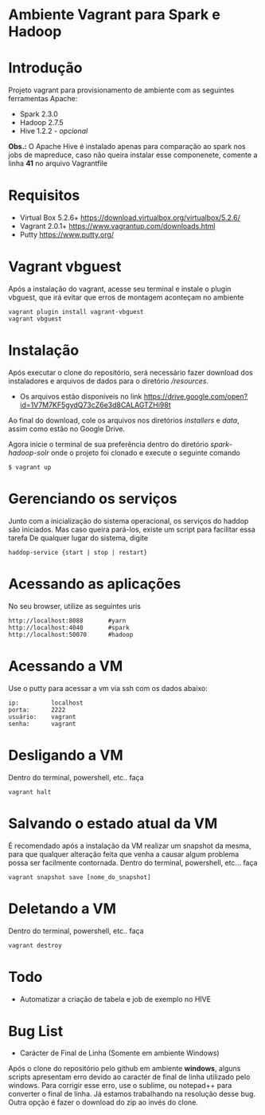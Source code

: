 # Ambiente Vagrant para Spark e Hadoop

# Introdução 
Projeto vagrant para provisionamento de ambiente com as seguintes ferramentas Apache:

* Spark 2.3.0 
* Hadoop 2.7.5
* Hive 1.2.2 - *opcional*

**Obs.:** O Apache Hive é instalado apenas para comparação ao spark nos jobs de mapreduce, caso não queira instalar esse componenete, comente a linha **41** no arquivo Vagrantfile

# Requisitos
* Virtual Box 5.2.6+   	https://download.virtualbox.org/virtualbox/5.2.6/
* Vagrant 2.0.1+       	https://www.vagrantup.com/downloads.html
* Putty					https://www.putty.org/

# Vagrant vbguest
Após a instalação do vagrant, acesse seu terminal e instale o plugin vbguest, que irá evitar que erros de montagem aconteçam no ambiente
```
vagrant plugin install vagrant-vbguest
vagrant vbguest
```

# Instalação 
Após executar o clone do repositório, será necessário fazer download dos instaladores e arquivos de dados para o diretório */resources*.  

* Os arquivos estão disponíveis no link https://drive.google.com/open?id=1V7M7KF5gydQ73cZ6e3d8CALAGTZHi98t 

Ao final do download, cole os arquivos nos diretórios *installers* e *data*, assim como estão no Google Drive.

Agora inicie o terminal de sua preferência dentro do diretório *spark-hadoop-solr* onde o projeto foi clonado e execute o seguinte comando 

``` 
$ vagrant up
```

# Gerenciando os serviços
Junto com a inicialização do sistema operacional, os serviços do haddop são iniciados. Mas caso queira pará-los, existe um script para facilitar essa tarefa
De qualquer lugar do sistema, digite 
```
haddop-service {start | stop | restart}
```

# Acessando as aplicações

No seu browser, utilize as seguintes uris

```
http://localhost:8088       #yarn
http://localhost:4040       #spark
http://localhost:50070      #hadoop
```

# Acessando a VM
Use o putty  para acessar a vm via ssh com os dados abaixo:
```
ip: 		localhost
porta:		2222
usuário:	vagrant
senha:		vagrant
```

# Desligando a VM 
Dentro do terminal, powershell, etc.. faça
```
vagrant halt
```

# Salvando o estado atual da VM
É recomendado após a instalação da VM realizar um snapshot da mesma, para que qualquer alteração feita que venha a causar algum problema possa ser facilmente contornada.
Dentro do terminal, powershell, etc... faça
```
vagrant snapshot save [nome_do_snapshot]
```

# Deletando a VM
Dentro do terminal, powershell, etc.. faça
```
vagrant destroy
```

# Todo
* Automatizar a criação de tabela e job de exemplo no HIVE

# Bug List

* Carácter de Final de Linha (Somente em ambiente Windows)

Após o clone do repositório pelo github em ambiente **windows**, alguns scripts apresentam erro devido ao caractér de final de linha utilizado pelo windows. Para corrigir esse erro, use o sublime, ou notepad++ para converter o final de linha.
Já estamos trabalhando na resolução desse bug. Outra opção é fazer o download do zip ao invés do clone.
